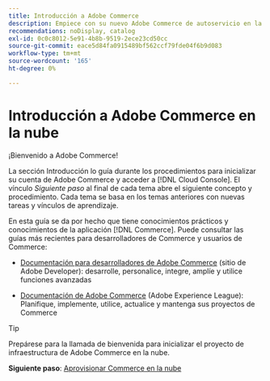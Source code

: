 ```yaml
---
title: Introducción a Adobe Commerce
description: Empiece con su nuevo Adobe Commerce de autoservicio en la infraestructura en la nube y aprenda a crear e implementar una tienda de Adobe Commerce en minutos.
recommendations: noDisplay, catalog
exl-id: 0c0c8012-5e91-4b8b-9519-2ece23cd50cc
source-git-commit: eace5d84fa0915489bf562ccf79fde04f6b9d083
workflow-type: tm+mt
source-wordcount: '165'
ht-degree: 0%

---
```


# Introducción a Adobe Commerce en la nube

¡Bienvenido a Adobe Commerce!

La sección Introducción lo guía durante los procedimientos para inicializar su cuenta de Adobe Commerce y acceder a [!DNL Cloud Console]. El vínculo _Siguiente paso_ al final de cada tema abre el siguiente concepto y procedimiento. Cada tema se basa en los temas anteriores con nuevas tareas y vínculos de aprendizaje.

En esta guía se da por hecho que tiene conocimientos prácticos y conocimientos de la aplicación [!DNL Commerce]. Puede consultar las guías más recientes para desarrolladores de Commerce y usuarios de Commerce:

- [Documentación para desarrolladores de Adobe Commerce](https://developer.adobe.com/commerce/docs/) (sitio de Adobe Developer): desarrolle, personalice, integre, amplíe y utilice funciones avanzadas

- [Documentación de Adobe Commerce](https://experienceleague.adobe.com/docs/commerce.html) (Adobe Experience League): Planifique, implemente, utilice, actualice y mantenga sus proyectos de Commerce

>[!TIP]
>
>Prepárese para la llamada de bienvenida para inicializar el proyecto de infraestructura de Adobe Commerce en la nube.
>
>**Siguiente paso**: [Aprovisionar Commerce en la nube](new-project.md)
